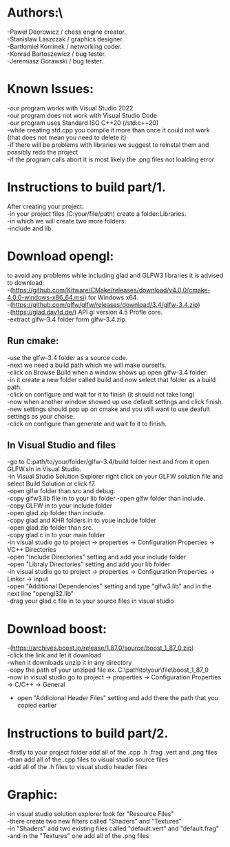 # Authors:\
-Paweł Deorowicz / chess engine creator.  
-Stanisław Laszczak / graphics designer.  
-Bartłomieł Kominek / networking coder.  
-Konrad Bartoszewicz / bug tester.  
-Jeremiasz Gorawski / bug tester.  


# Known Issues:  
-our program works with Visual Studio 2022  
-our program does not work with Visual Studio Code  
-our program uses Standard ISO C++20 (/std:c++20)  
-while creating std.cpp you compile it more than once it could not work (that does not mean you need to delete it)  
-if there will be problems with libraries we suggest to reinstal them and possibly redo the project  
-if the program calls abort it is most likely the .png files not loalding error

# Instructions to build part/1.  
After creating your project:  
-in your project files (C:your/file/path) create a folder:Libraries.  
-in which we will create two more folders:  
-include and lib.  

# Download opengl:  
to avoid any problems while including glad and GLFW3 libraries it is advised to download:  
-(https://github.com/Kitware/CMake/releases/download/v4.0.0/cmake-4.0.0-windows-x86_64.msi) for Windows x64.  
-(https://github.com/glfw/glfw/releases/download/3.4/glfw-3.4.zip)  
-(https://glad.dav1d.de/) API gl version 4.5 Profle core.  
-extract glfw-3.4 folder form glfw-3.4.zip.  
 ## Run cmake:  
  -use the glfw-3.4 folder as a source code.  
  -next we need a build path which we will make ourselfs.  
  -click on Browse Build when a window shows up open glfw-3.4 folder:  
   -in it create a new folder called build and now select that folder as a build path.  
  -click on configure and wait for it to finish (it should not take long)  
  -now when another window showed up use default settings and click finish.  
  -new settings should pop up on cmake and you still want to use deafult settings as your choise.  
  -click on configure than generate and wait fo it to finish.  
 ## In Visual Studio and files
 -go to C:path/to/your/folder/glfw-3.4/build folder next and from it open GLFW.sln in Visual Studio.  
 -in Visual Studio Solution Sxplorer right click on your GLFW solution file and select Build Solution or click f7.  
 -open glfw folder than src and debug.  
 -copy glfw3.lib file in to your lib folder 
 -open glfw folder than include.  
 -copy GLFW in to your include folder  
 -open glad.zip folder than include.  
 -copy glad and KHR folders in to youe include folder  
 -open glad.zip folder than src.  
 -copy glad.c in to your main folder  
 -in visual studio go to project -> properties -> Configuration Properties -> VC++ Directories  
 -open "Include Directories" setting and add your include folder  
 -open "Libraly Directories" setting and add your lib folder  
 -in visual studio go to project -> properties -> Configuration Properties -> Linker -> input  
 -open "Additional Dependencies" setting and type "glfw3.lib" and in the next line "opengl32.lib"  
 -drag your glad.c file in to your source files in visual studio  
    
 
# Download boost:  
-(https://archives.boost.io/release/1.87.0/source/boost_1_87_0.zip)  
-click the link and let it download  
-when it downloads unzip it in any directory  
-copy the path of your unziped file ex. C:\path\to\your\file\boost_1_87_0  
-now in visual studio go to project -> properties -> Configuration Properties -> C/C++ -> General  
- open "Addicional Header Files" setting and add there the path that you copied earlier


# Instructions to build part/2.  
-firstly to your project folder add all of the .cpp .h .frag .vert and .png files  
-than add all of the .cpp files to visual studio source files  
-add all of the .h files to visual studio header files  

# Graphic:
-in visual studio solution explorer look for "Resource Files"  
-there create two new filters called "Shaders" and "Textures"  
-in "Shaders" add two existing files called "default.vert" and "default.frag"  
-and in the "Textures" one add all of the .png files  

 



